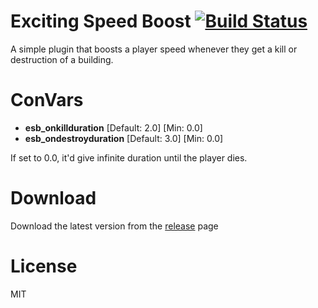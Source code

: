 # Exciting Speed Boost [![Build Status](https://travis-ci.org/RumbleFrog/Exciting-Speed-Boost.svg?branch=master)](https://travis-ci.org/RumbleFrog/Exciting-Speed-Boost)
A simple plugin that boosts a player speed whenever they get a kill or destruction of a building.


# ConVars

- **esb_onkillduration** [Default: 2.0] [Min: 0.0]
- **esb_ondestroyduration** [Default: 3.0] [Min: 0.0]

If set to 0.0, it'd give infinite duration until the player dies.

# Download 

Download the latest version from the [release](https://github.com/RumbleFrog/Exciting-Speed-Boost/releases) page

# License

MIT
